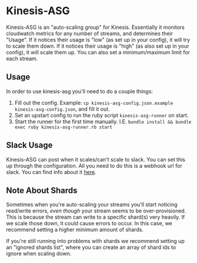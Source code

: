 # Kinesis-ASG #

Kinesis-ASG is an "auto-scaling group" for Kinesis. Essentially it monitors cloudwatch metrics for
any number of streams, and determines their "Usage". If it notices their usage is "low" (as set up
in your config), it will try to scale them down. If it notices their usage is "high" (as also set
up in your config), it will scale them up. You can also set a minimum/maximum limit for each stream.

## Usage ##

In order to use kinesis-asg you'll need to do a couple things:

1. Fill out the config. Example: `cp kinesis-asg-config.json.example kinesis-asg-config.json`, and fill it out.
2. Set an upstart config to run the ruby script `kinesis-asg-runner` on start.
3. Start the runner for the first time manually. I.E. `bundle install && bundle exec ruby kinesis-asg-runner.rb start`

## Slack Usage ##

Kinesis-ASG can post when it scales/can't scale to slack. You can set this up through the configuration.
All you need to do this is a webhook url for slack. You can find info about it [here][slack_link].

## Note About Shards ##

Sometimes when you're auto-scaling your streams you'll start noticing read/write errors,
_even though_ your stream seems to be over-provisioned. This is because the stream can write to a
specific shard(s) very heavily. If we scale those down, it could cause errors to occur. In this case,
we recommend setting a higher minimum amount of shards.

If you're still running into problems with shards we recommend setting up an "ignored shards list",
where you can create an array of shard ids to ignore when scaling down.

[slack_link]: https://api.slack.com/incoming-webhooks
